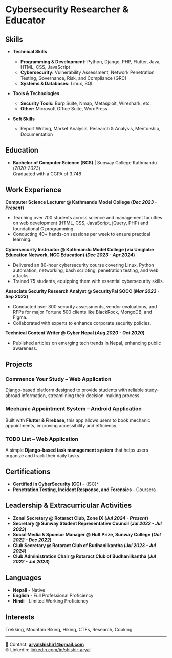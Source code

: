 # Cybersecurity Researcher & Educator

## Skills  

- **Technical Skills**  
  - **Programming & Development:** Python, Django, PHP, Flutter, Java, HTML, CSS, JavaScript  
  - **Cybersecurity:** Vulnerability Assessment, Network Penetration Testing, Governance, Risk, and Compliance (GRC)  
  - **Systems & Databases:** Linux, SQL  

- **Tools & Technologies**  
  - **Security Tools:** Burp Suite, Nmap, Metasploit, Wireshark, etc.  
  - **Other:** Microsoft Office Suite, WordPress  

- **Soft Skills**  
  - Report Writing, Market Analysis, Research & Analysis, Mentorship, Documentation


## Education
- **Bachelor of Computer Science (BCS)** | Sunway College Kathmandu (_2020-2023_)  
  Graduated with a CGPA of 3.748

## Work Experience
**Computer Science Lecturer @ Kathmandu Model College (_Dec 2023 - Present_)**  
- Teaching over 700 students across science and management faculties on web development (HTML, CSS, JavaScript, jQuery, PHP) and foundational C programming.
- Conducting 40+ hands-on sessions per week to ensure practical learning.

**Cybersecurity Instructor @ Kathmandu Model College (via Uniglobe Education Network, NCC Education) (_Dec 2023 - Apr 2024_)**  
- Delivered an 80-hour cybersecurity course covering Linux, Python automation, networking, bash scripting, penetration testing, and web attacks.
- Trained 75 students, equipping them with essential cybersecurity skills.

**Associate Security Research Analyst @ SecurityPal SOCC (_Mar 2023 - Sep 2023_)**  
- Conducted over 300 security assessments, vendor evaluations, and RFPs for major Fortune 500 clients like BlackRock, MongoDB, and Figma.
- Collaborated with experts to enhance corporate security policies.

**Technical Content Writer @ Cyber Nepal (_Aug 2020 - Oct 2020_)**  
- Published articles on emerging tech trends in Nepal, enhancing public awareness.

## Projects
### Commence Your Study – Web Application
Django-based platform designed to provide students with reliable study-abroad information, streamlining their decision-making process.


### Mechanic Appointment System – Android Application
Built with **Flutter & Firebase**, this app allows users to book mechanic appointments, improving accessibility and efficiency.


### TODO List – Web Application
A simple **Django-based task management system** that helps users organize and track their daily tasks.


## Certifications
- **Certified in CyberSecurity (CC)** - (ISC)²  
- **Penetration Testing, Incident Response, and Forensics** - Coursera  

## Leadership & Extracurricular Activities
- **Zonal Secretary @ Rotaract Club, Zone IX (_Jul 2024 - Present_)**
- **Secretary @ Sunway Student Representative Council (_Jul 2022 - Jul 2023_)**
- **Social Media & Sponsor Manager @ Hult Prize, Sunway College (_Oct 2022 - Dec 2022_)**
- **Club Secretary @ Rotaract Club of Budhanilkantha (_Jul 2023 - Jul 2024_)**
- **Club Administration Chair @ Rotaract Club of Budhanilkantha (_Jul 2022 - Jul 2023_)**

## Languages
- **Nepali** - Native  
- **English** - Full Professional Proficiency  
- **Hindi** - Limited Working Proficiency  

## Interests
Trekking, Mountain Biking, Hiking, CTFs, Research, Cooking

---

📧 Contact: **aryalshishir1@gmail.com**  
🌐 LinkedIn: [linkedin.com/in/shishir-aryal](https://linkedin.com/in/shishir-aryal)  
